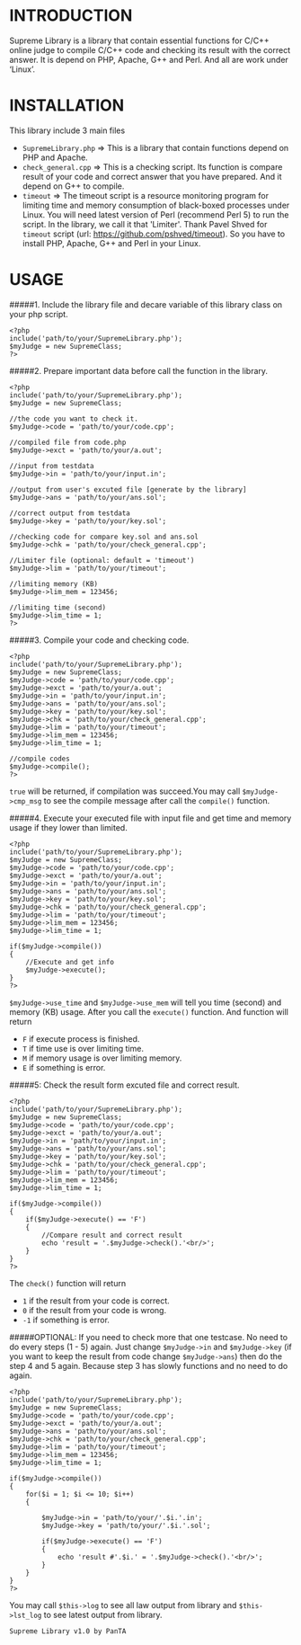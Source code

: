 INTRODUCTION
============

Supreme Library is a library that contain essential functions for C/C++ online judge to compile C/C++ code and checking its result with the correct answer. It is depend on PHP, Apache, G++ and Perl. And all are work under ‘Linux’.

INSTALLATION
============

This library include 3 main files
- `SupremeLibrary.php` => This is a library that contain functions depend on PHP and Apache.
- `check_general.cpp` => This is a checking script. Its function is compare result of your code and correct answer that you have prepared. And it depend on G++ to compile.
- `timeout` => The timeout script is a resource monitoring program for limiting time and memory consumption of black-boxed processes under Linux. You will need latest version of Perl (recommend Perl 5) to run the script. In the library, we call it that 'Limiter'. Thank Pavel Shved for `timeout` script (url: https://github.com/pshved/timeout).
So you have to install PHP, Apache, G++ and Perl in your Linux.

USAGE
=====

#####1. Include the library file and decare variable of this library class on your php script.

    <?php
    include('path/to/your/SupremeLibrary.php');
    $myJudge = new SupremeClass;
    ?>

#####2. Prepare important data before call the function in the library.

    <?php
    include('path/to/your/SupremeLibrary.php');
    $myJudge = new SupremeClass;
    	
    //the code you want to check it.
    $myJudge->code = 'path/to/your/code.cpp';
    
    //compiled file from code.php
    $myJudge->exct = 'path/to/your/a.out'; 
    
    //input from testdata
    $myJudge->in = 'path/to/your/input.in'; 
    
    //output from user's excuted file [generate by the library]
    $myJudge->ans = 'path/to/your/ans.sol'; 
    
    //correct output from testdata
    $myJudge->key = 'path/to/your/key.sol'; 
    
    //checking code for compare key.sol and ans.sol
    $myJudge->chk = 'path/to/your/check_general.cpp';
    
    //Limiter file (optional: default = 'timeout')
    $myJudge->lim = 'path/to/your/timeout';
    
    //limiting memory (KB)
    $myJudge->lim_mem = 123456;
    
    //limiting time (second)
    $myJudge->lim_time = 1;
    ?>

#####3. Compile your code and checking code.

    <?php
    include('path/to/your/SupremeLibrary.php');
    $myJudge = new SupremeClass;
    $myJudge->code = 'path/to/your/code.cpp';
    $myJudge->exct = 'path/to/your/a.out'; 
    $myJudge->in = 'path/to/your/input.in'; 
    $myJudge->ans = 'path/to/your/ans.sol'; 
    $myJudge->key = 'path/to/your/key.sol'; 
    $myJudge->chk = 'path/to/your/check_general.cpp';
    $myJudge->lim = 'path/to/your/timeout';
    $myJudge->lim_mem = 123456;
    $myJudge->lim_time = 1;
    
    //compile codes
    $myJudge->compile();
    ?>

`true` will be returned, if compilation was succeed.You may call `$myJudge->cmp_msg` to see the compile message after call the `compile()` function.

#####4. Execute your executed file with input file and get time and memory usage if they lower than limited.

    <?php
    include('path/to/your/SupremeLibrary.php');
    $myJudge = new SupremeClass;
    $myJudge->code = 'path/to/your/code.cpp';
    $myJudge->exct = 'path/to/your/a.out'; 
    $myJudge->in = 'path/to/your/input.in'; 
    $myJudge->ans = 'path/to/your/ans.sol'; 
    $myJudge->key = 'path/to/your/key.sol'; 
    $myJudge->chk = 'path/to/your/check_general.cpp';
    $myJudge->lim = 'path/to/your/timeout';
    $myJudge->lim_mem = 123456;
    $myJudge->lim_time = 1;
    
    if($myJudge->compile())
    {
    	//Execute and get info
    	$myJudge->execute();
    }
    ?>

`$myJudge->use_time` and `$myJudge->use_mem` will tell you time (second) and memory (KB) usage. After you call the `execute()` function. And function will return
- `F` if execute process is finished.
- `T` if time use is over limiting time.
- `M` if memory usage is over limiting memory.
- `E` if something is error.

#####5: Check the result form excuted file and correct result.

    <?php
    include('path/to/your/SupremeLibrary.php');
    $myJudge = new SupremeClass;
    $myJudge->code = 'path/to/your/code.cpp';
    $myJudge->exct = 'path/to/your/a.out'; 
    $myJudge->in = 'path/to/your/input.in'; 
    $myJudge->ans = 'path/to/your/ans.sol'; 
    $myJudge->key = 'path/to/your/key.sol'; 
    $myJudge->chk = 'path/to/your/check_general.cpp';
    $myJudge->lim = 'path/to/your/timeout';
    $myJudge->lim_mem = 123456;
    $myJudge->lim_time = 1;
    
    if($myJudge->compile())
    {
    	if($myJudge->execute() == 'F')
    	{
    		//Compare result and correct result
    		echo 'result = '.$myJudge->check().'<br/>';
    	}
    }
    ?>

The `check()` function will return
- `1` if the result from your code is correct.
- `0` if the result from your code is wrong.
- `-1` if something is error.

#####OPTIONAL: If you need to check more that one testcase. No need to do every steps (1 - 5) again. Just change `$myJudge->in` and `$myJudge->key` (if you want to keep the result from code change `$myJudge->ans`) then do the step 4 and 5 again. Because step 3 has slowly functions and no need to do again.
    
    <?php
    include('path/to/your/SupremeLibrary.php');
    $myJudge = new SupremeClass;
    $myJudge->code = 'path/to/your/code.cpp';
    $myJudge->exct = 'path/to/your/a.out'; 
    $myJudge->ans = 'path/to/your/ans.sol'; 
    $myJudge->chk = 'path/to/your/check_general.cpp';
    $myJudge->lim = 'path/to/your/timeout';
    $myJudge->lim_mem = 123456;
    $myJudge->lim_time = 1;
    
    if($myJudge->compile())
    {
    	for($i = 1; $i <= 10; $i++)
    	{
    
    		$myJudge->in = 'path/to/your/'.$i.'.in'; 
    		$myJudge->key = 'path/to/your/'.$i.'.sol'; 
    
    		if($myJudge->execute() == 'F')
    		{
    			echo 'result #'.$i.' = '.$myJudge->check().'<br/>';
    		}
    	}
    }
    ?>

You may call `$this->log` to see all law output from library and `$this->lst_log` to see latest output from library.

`Supreme Library v1.0 by PanTA`